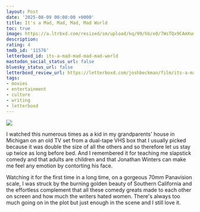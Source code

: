```yaml
---
layout: Post
date: '2025-08-09 00:00:00 +0000'
title: It's a Mad, Mad, Mad, Mad World
toc: true
image: https://a.ltrbxd.com/resized/sm/upload/kq/99/hb/e0/7WsTQx9CAmXumSZKHiYmZ3hqvT5-0-600-0-900-crop.jpg?v=93e2a45fc2
description:
rating: 4
tmdb_id: '11576'
letterboxd_id: its-a-mad-mad-mad-mad-world
mastodon_social_status_url: false
bluesky_status_url: false
letterboxd_review_url: https://letterboxd.com/joshbeckman/film/its-a-mad-mad-mad-mad-world/
tags:
- movies
- entertainment
- culture
- writing
- letterboxd
---
```


 <p><img src="https://a.ltrbxd.com/resized/sm/upload/kq/99/hb/e0/7WsTQx9CAmXumSZKHiYmZ3hqvT5-0-600-0-900-crop.jpg?v=93e2a45fc2"/></p> <p>I watched this numerous times as a kid in my grandparents' house in Michigan on an old TV set from a dual-tape VHS box that I usually picked because it was double the size of all the others and so therefore let us stay up twice as long before bed. And I remembered it for teaching me slapstick comedy and that adults are children and that Jonathan Winters can make me feel any emotion by contorting his face.</p><p>Watching it for the first time in a long time, on a gorgeous 70mm Panavision scale, I was struck by the burning golden beauty of Southern California and the effortless complement that all these comedy greats made to each other on screen and how much the writers hated women. There's always too much going on in the plot but just enough in the scene and I still love it.</p> 

